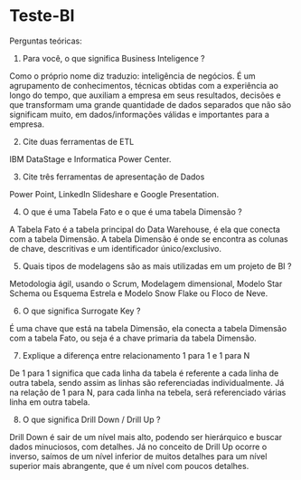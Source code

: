 # Teste-BI

Perguntas teóricas:

1. Para você, o que significa Business Inteligence ?

Como o próprio nome diz traduzio: inteligência de negócios. É um agrupamento de conhecimentos, técnicas obtidas com a experiência ao longo do tempo, que auxiliam a empresa em seus resultados, decisões e que transformam uma grande quantidade de dados separados que não são significam muito, em dados/informações válidas e importantes para a empresa.

2. Cite duas ferramentas de ETL

IBM DataStage e Informatica Power Center.

3. Cite três ferramentas de apresentação de Dados

Power Point, LinkedIn Slideshare e Google Presentation.

4. O que é uma Tabela Fato e o que é uma tabela Dimensão ?

A Tabela Fato é a tabela principal do Data Warehouse, é ela que conecta com a tabela Dimensão. A tabela Dimensão é onde se encontra as colunas de chave, descritivas e um  identificador único/exclusivo. 

5. Quais tipos de modelagens são as mais utilizadas em um projeto de BI ?

Metodologia ágil, usando o Scrum, Modelagem dimensional, Modelo Star Schema ou Esquema Estrela e Modelo Snow Flake ou Floco de Neve.

6. O que significa Surrogate Key ?

É uma chave que está na tabela Dimensão, ela conecta a tabela Dimensão com a tabela Fato, ou seja é a chave primaria da tabela Dimensão.

7. Explique a diferença entre relacionamento 1 para 1 e 1 para N

De 1 para 1 significa que cada linha da tabela é referente a cada linha de outra tabela, sendo assim as linhas são referenciadas individualmente. Já na relação de 1 para N, para cada linha na tebela, será referenciado várias linha em outra tabela.

8. O que significa Drill Down / Drill Up ?

Drill Down é sair de um nível mais alto, podendo ser hierárquico e buscar dados minuciosos, com detalhes. Já no conceito de Drill Up ocorre o inverso, saímos de um nível inferior de muitos detalhes para um nível superior mais abrangente, que é um nível com poucos detalhes.
